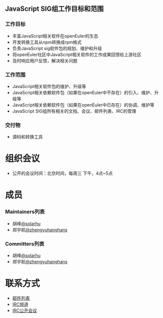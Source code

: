 ## JavaScript SIG组工作目标和范围

### 工作目标

- 丰富JavaScript相关软件在openEuler的生态
- 开发转换工具从npm转换成rpm格式
- 负责JavaScript sig软件包的规划、维护和升级
- 将openEuler社区中JavaScript相关软件的工作成果回馈给上游社区
- 及时响应用户反馈，解决相关问题


### 工作范围

- JavaScript相关软件包的维护、升级等
- JavaScript相关依赖软件包（如果在openEuler中不存在）的引入、维护、升级等
- JavaScript相关依赖软件包（如果在openEuler中已存在）的协调、维护等
- JavaScript SIG组所有相关的文档、会议、邮件列表、IRC的管理


### 交付物

- 源码和转换工具


# 组织会议

- 公开的会议时间：北京时间，每周三 下午，4点~5点


# 成员

### Maintainers列表
- 胡峰[@solarhu](https://gitee.com/solarhu)
- 郑宇航[@zhengyuhanghans](https://gitee.com/zhengyuhanghans)


### Committers列表
- 胡峰[@solarhu](https://gitee.com/solarhu)
- 郑宇航[@zhengyuhanghans](https://gitee.com/zhengyuhanghans)



# 联系方式

- [邮件列表](dev@openeuler.org)
- [IRC频道](#openeuler-dev)
- [IRC公开会议](#openeuler-meeting)
